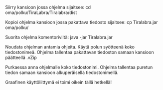 Siirry kansioon jossa ohjelma sijaitsee:
cd oma/polku/TiraLabra/Tiralabra/dist

Kopioi ohjelma kansioon jossa pakattava tiedosto sijaitsee:
cp Tiralabra.jar oma/polku/

Suorita ohjelma komentoriviltä:
java -jar Tiralabra.jar

Noudata ohjelman antamia ohjeita. Käytä polun syötteenä koko tiedostonimeä.
Ohjelma tallentaa pakattavan tiedoston samaan kansioon päätteellä .vZip

Purkaessa anna ohjelmalle koko tiedostonimi. Ohjelma tallentaa puretun tiedon samaan kansioon alkuperäisellä tiedostonimellä.

Graafinen käyttöliittymä ei toimi oikein tällä hetkellä!
